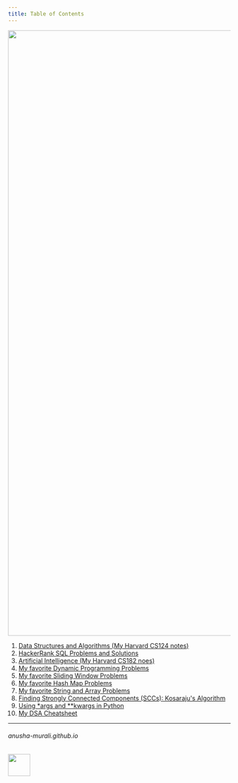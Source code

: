 ```yaml
---
title: Table of Contents
---
```


<p align="center">
<img width="1372" alt="toc" src="https://github.com/user-attachments/assets/9a96f514-33f9-4136-95bb-7ee88a4928e9" />
</p>

1. [Data Structures and Algorithms (My Harvard CS124 notes)](./CS124/cs124.md)
2. [HackerRank SQL Problems and Solutions](./SQL/problems.md)
3. [Artificial Intelligence (My Harvard CS182 noes)](./CS182/cs182.md)
4. [My favorite Dynamic Programming Problems](./DP/problems.md)
5. [My favorite Sliding Window Problems](./SlidingWindows/problems.md)
6. [My favorite Hash Map Problems](./HashMap/problems.md)
7. [My favorite String and Array Problems](./STRINGS/problems.md)
8. [Finding Strongly Connected Components (SCCs): Kosaraju's Algorithm](./MISC/kosaraju.md)
9. [Using *args and **kwargs in Python](./MISC/asterisk.md)
10. [My DSA Cheatsheet](./CS124/cs124_cheatsheet.md)


* * *
###### anusha-murali.github.io

<img src="https://github.com/anusha-murali/anusha-murali.github.io/assets/111596338/639243aa-2857-4595-a65a-7852762bb002" width="50" height="50"/>
